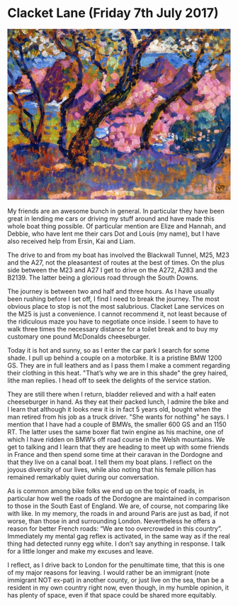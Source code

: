 
# Clacket Lane (Friday 7th July 2017) #

![*In the Shade of the Pines (study) (1905) Theo van Rysselberghe*](../images/InTheShadeOfThePines.jpg "In the Shade of the Pines")

My friends are an awesome bunch in general. In particular they have been great in lending me cars or driving my stuff around and have made this whole boat thing possible. Of particular mention are Elize and Hannah, and Debbie, who have lent me their cars Dot and Louis (my name), but I have also received help from Ersin, Kai and Liam.

The drive to and from my boat has involved the Blackwall Tunnel, M25, M23 and the A27, not the pleasantest of routes at the best of times. On the plus side between the M23 and A27 I get to drive on the A272, A283 and the B2139. The latter being a glorious road through the South Downs.

The journey is between two and half and three hours. As I have usually been rushing before I set off, I find I need to break the journey. The most obvious place to stop is not the most salubrious. Clacket Lane services on the M25 is just a convenience. I cannot recommend it, not least because of the ridiculous maze you have to negotiate once inside. I seem to have to walk three times the necessary distance for a toilet break and to buy my customary one pound McDonalds cheeseburger.

Today it is hot and sunny, so as I enter the car park I search for some shade. I pull up behind a couple on a motorbike. It is a pristine BMW 1200 GS. They are in full leathers and as I pass them I make a comment regarding their clothing in this heat. "That’s why we are in this shade" the grey haired, lithe man replies. I head off to seek the delights of the service station.

They are still there when I return, bladder relieved and with a half eaten cheeseburger in hand. As they eat their packed lunch, I admire the bike and I learn that although it looks new it is in fact 5 years old, bought when the man retired from his job as a truck driver. "She wants for nothing" he says. I mention that I have had a couple of BMWs, the smaller 600 GS and an 1150 RT. The latter uses the same boxer flat twin engine as his machine, one of which I have ridden on BMW’s off road course in the Welsh mountains. We get to talking and I learn that they are heading to meet up with some friends in France and then spend some time at their caravan in the Dordogne and that they live on a canal boat. I tell them my boat plans. I reflect on the joyous diversity of our lives, while also noting that his female pillion has remained remarkably quiet during our conversation.

As is common among bike folks we end up on the topic of roads, in particular how well the roads of the Dordogne are maintained in comparison to those in the South East of England. We are, of course, not comparing like with like. In my memory, the roads in and around Paris are just as bad, if not worse, than those in and surrounding London. Nevertheless he offers a reason for better French roads: “We are too overcrowded in this country”. Immediately my mental gag reflex is activated, in the same way as if the real thing had detected runny egg white. I don’t say anything in response. I talk for a little longer and make my excuses and leave.

I reflect, as I drive back to London for the penultimate time, that this is one of my major reasons for leaving. I would rather be an immigrant (note immigrant NOT ex-pat) in another county, or just live on the sea, than be a resident in my own country right now, even though, in my humble opinion, it has plenty of space, even if that space could be shared more equitably.
